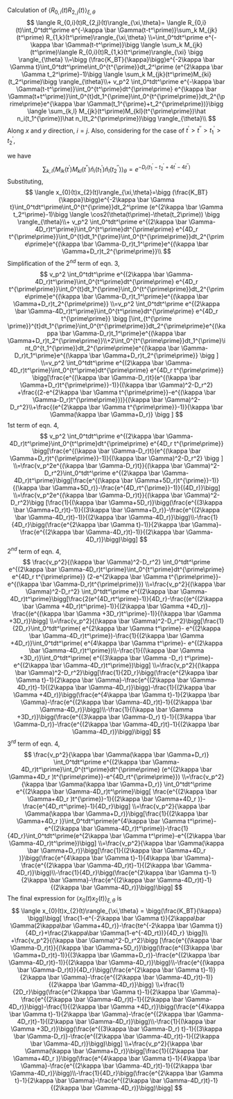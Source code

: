 Calculation of $\langle R_{0,i}(t)R_{2,j}(t)\rangle_{\xi,\theta}$
$$
\langle R_{0,i}(t)R_{2,j}(t)\rangle_{\xi,\theta}= \langle R_{0,i}(t)\int_0^tdt^\prime e^{-\kappa \bar \Gamma(t-t^\prime)}\sum_k M_{jk}(t^\prime) R_{1,k}(t^\prime)\rangle_{\xi,\theta}
\\=\int_0^tdt^\prime e^{-\kappa \bar \Gamma(t-t^\prime)}\bigg \langle \sum_k M_{jk}(t^\prime)\langle R_{0,i}(t)R_{1,k}(t^\prime)\rangle_{\xi} \bigg \rangle_{\theta}
\\=\bigg (\frac{K_BT}{\kappa}\bigg)e^{-2\kappa \bar \Gamma t}\int_0^tdt^\prime\int_0^{t^{\prime}}dt_2^\prime (e^{2\kappa \bar \Gamma t_2^\prime}-1)\bigg \langle \sum_k M_{jk}(t^\prime)M_{ki}(t_2^\prime)\bigg \rangle_{\theta}\\+ v_p^2 \int_0^tdt^\prime e^{-\kappa \bar \Gamma(t-t^\prime)}\int_0^{t^\prime}dt^{\prime\prime} e^{\kappa \bar \Gamma(t+t^\prime)}\int_0^{t}dt_1^{\prime}\int_0^{t^{\prime\prime}}dt_2^{\prime\prime}e^{\kappa \bar \Gamma(t_1^{\prime}+t_2^{\prime\prime})}\bigg \langle \sum_{k,l} M_{jk}(t^\prime)M_{kl}(t^{\prime\prime})\hat n_i(t_1^{\prime})\hat n_l(t_2^{\prime\prime})\bigg \rangle_{\theta}\\
$$
Along $x$ and $y$  direction, $i=j$. Also, considering for the case of $t^{\prime}> t^{\prime\prime}>t_1^{\prime}>t_2^{\prime}$, 

we have
$$
\sum_{k,l} \bigg \langle M_{ik}(t^\prime)M_{kl}(t^{\prime\prime})\hat n_i(t_1^{\prime})\hat n_l(t_2^{\prime\prime})\bigg \rangle_{\theta}=e^{-D_r(t_1^{\prime}-t_2^{\prime}+4t^{\prime}-4t^{\prime\prime})}
$$
Substituting,
$$
\langle x_{0}(t)x_{2}(t)\rangle_{\xi,\theta}=\bigg (\frac{K_BT}{\kappa}\bigg)e^{-2\kappa \bar \Gamma t}\int_0^tdt^\prime\int_0^{t^{\prime}}dt_2^\prime (e^{2\kappa \bar \Gamma t_2^\prime}-1)\bigg \langle \cos2(\theta(t\prime)-\theta(t_2\prime)) \bigg \rangle_{\theta}\\+ v_p^2 \int_0^tdt^\prime e^{(2\kappa \bar \Gamma-4D_r)t^\prime}\int_0^{t^\prime}dt^{\prime\prime} e^{4D_r t^{\prime\prime}}\int_0^{t}dt_1^{\prime}\int_0^{t^{\prime\prime}}dt_2^{\prime\prime}e^{(\kappa \bar \Gamma-D_r)t_1^\prime}e^{(\kappa \bar \Gamma+D_r)t_2^{\prime\prime}}\\
$$
Simplification of the $2^{nd}$ term of eqn. 3,
$$
v_p^2 \int_0^tdt^\prime e^{(2\kappa \bar \Gamma-4D_r)t^\prime}\int_0^{t^\prime}dt^{\prime\prime} e^{4D_r t^{\prime\prime}}\int_0^{t}dt_1^{\prime}\int_0^{t^{\prime\prime}}dt_2^{\prime\prime}e^{(\kappa \bar \Gamma-D_r)t_1^\prime}e^{(\kappa \bar \Gamma+D_r)t_2^{\prime\prime}}
\\=v_p^2 \int_0^tdt^\prime e^{(2\kappa \bar \Gamma-4D_r)t^\prime}\int_0^{t^\prime}dt^{\prime\prime} e^{4D_r t^{\prime\prime}} \bigg [\int_{t^{\prime \prime}}^{t}dt_1^{\prime}\int_0^{t^{\prime\prime}}dt_2^{\prime\prime}e^{(\kappa \bar \Gamma-D_r)t_1^\prime}e^{(\kappa \bar \Gamma+D_r)t_2^{\prime\prime}}\\+2\int_0^{t^{\prime\prime}}dt_1^{\prime}\int_0^{t_1^{\prime}}dt_2^{\prime\prime}e^{(\kappa \bar \Gamma-D_r)t_1^\prime}e^{(\kappa \bar \Gamma+D_r)t_2^{\prime\prime}} \bigg ]
\\=v_p^2 \int_0^tdt^\prime e^{(2\kappa \bar \Gamma-4D_r)t^\prime}\int_0^{t^\prime}dt^{\prime\prime} e^{4D_r t^{\prime\prime}} \bigg[\frac{e^{(\kappa \bar \Gamma-D_r)t}(e^{(\kappa \bar \Gamma+D_r)t^{\prime\prime}}-1)}{(\kappa \bar \Gamma)^2-D_r^2} +\frac{(2-e^{2\kappa \bar \Gamma t^{\prime\prime}}-e^{(\kappa \bar \Gamma-D_r)t^{\prime\prime}})}{(\kappa \bar \Gamma)^2-D_r^2}\\+\frac{(e^{2\kappa \bar \Gamma t^{\prime\prime}}-1)}{\kappa \bar \Gamma(\kappa \bar \Gamma+D_r)} \bigg ]
$$
1st term of eqn. 4,
$$
v_p^2 \int_0^tdt^\prime e^{(2\kappa \bar \Gamma-4D_r)t^\prime}\int_0^{t^\prime}dt^{\prime\prime} e^{4D_r t^{\prime\prime}} \bigg[\frac{e^{(\kappa \bar \Gamma-D_r)t}(e^{(\kappa \bar \Gamma+D_r)t^{\prime\prime}}-1)}{(\kappa \bar \Gamma)^2-D_r^2} \bigg ]
\\=\frac{v_p^2e^{(\kappa \bar \Gamma-D_r)t}}{(\kappa \bar \Gamma)^2-D_r^2}\int_0^tdt^\prime e^{(2\kappa \bar \Gamma-4D_r)t^\prime}\bigg[\frac{e^{(\kappa \bar \Gamma+5D_r)t^{\prime}}-1)}{(\kappa \bar \Gamma+5D_r)}-\frac{e^{4D_rt^{\prime}}-1)}{(4D_r)}\bigg]
\\=\frac{v_p^2e^{(\kappa \bar \Gamma-D_r)t}}{(\kappa \bar \Gamma)^2-D_r^2}\bigg [\frac{1}{(\kappa \bar \Gamma+5D_r)}\bigg(\frac{e^{(3\kappa \bar \Gamma+D_r)t}-1)}{(3\kappa \bar \Gamma+D_r)}-\frac{e^{(2\kappa \bar \Gamma-4D_r)t}-1)}{(2\kappa \bar \Gamma-4D_r)}\bigg)\\-\frac{1}{4D_r}\bigg(\frac{e^{2\kappa \bar \Gamma t}-1)}{2\kappa \bar \Gamma}-\frac{e^{(2\kappa \bar \Gamma-4D_r)t}-1)}{(2\kappa \bar \Gamma-4D_r)}\bigg)\bigg]
$$
$2^{nd}$ term of eqn. 4,
$$
\frac{v_p^2}{(\kappa \bar \Gamma)^2-D_r^2} \int_0^tdt^\prime e^{(2\kappa \bar \Gamma-4D_r)t^\prime}\int_0^{t^\prime}dt^{\prime\prime} e^{4D_r t^{\prime\prime}} (2-e^{2\kappa \bar \Gamma t^{\prime\prime}}-e^{(\kappa \bar \Gamma-D_r)t^{\prime\prime}})
\\=\frac{v_p^2}{(\kappa \bar \Gamma)^2-D_r^2} \int_0^tdt^\prime e^{(2\kappa \bar \Gamma-4D_r)t^\prime}\bigg[\frac{2(e^{4D_rt^\prime}-1)}{4D_r}-\frac{(e^{(2\kappa \bar \Gamma +4D_r)t^\prime}-1)}{(2\kappa \bar \Gamma +4D_r)}-\frac{(e^{(\kappa \bar \Gamma +3D_r)t^\prime}-1)}{(\kappa \bar \Gamma +3D_r)}\bigg]
\\=\frac{v_p^2}{(\kappa \bar \Gamma)^2-D_r^2}\bigg[\frac{1}{2D_r}\int_0^tdt^\prime( e^{2\kappa \bar \Gamma t^\prime}- e^{(2\kappa \bar \Gamma-4D_r)t^\prime})-\frac{1}{(2\kappa \bar \Gamma +4D_r)}\int_0^tdt^\prime( e^{4\kappa \bar \Gamma t^\prime}- e^{(2\kappa \bar \Gamma-4D_r)t^\prime})\\-\frac{1}{(\kappa \bar \Gamma +3D_r)}\int_0^tdt^\prime( e^{(3\kappa \bar \Gamma -D_r) t^\prime}- e^{(2\kappa \bar \Gamma-4D_r)t^\prime})\bigg]
\\=\frac{v_p^2}{(\kappa \bar \Gamma)^2-D_r^2}\bigg[\frac{1}{2D_r}\bigg(\frac{e^{2\kappa \bar \Gamma t}-1}{2\kappa \bar \Gamma}-\frac{e^{(2\kappa \bar \Gamma-4D_r)t}-1}{(2\kappa \bar \Gamma-4D_r)}\bigg)-\frac{1}{(2\kappa \bar \Gamma +4D_r)}\bigg(\frac{e^{4\kappa \bar \Gamma t}-1}{2\kappa \bar \Gamma}-\frac{e^{(2\kappa \bar \Gamma-4D_r)t}-1}{(2\kappa \bar \Gamma-4D_r)}\bigg)\\-\frac{1}{(\kappa \bar \Gamma +3D_r)}\bigg(\frac{e^{(3\kappa \bar \Gamma-D_r) t}-1}{(3\kappa \bar \Gamma-D_r)}-\frac{e^{(2\kappa \bar \Gamma-4D_r)t}-1}{(2\kappa \bar \Gamma-4D_r)}\bigg)\bigg]
$$
$3^{rd}$ term of eqn. 4,
$$
\frac{v_p^2}{\kappa \bar \Gamma(\kappa \bar \Gamma+D_r)} \int_0^tdt^\prime e^{(2\kappa \bar \Gamma-4D_r)t^\prime}\int_0^{t^\prime}dt^{\prime\prime} (e^{(2\kappa \bar \Gamma+4D_r )t^{\prime\prime}}-e^{4D_rt^{\prime\prime}})
\\=\frac{v_p^2}{\kappa \bar \Gamma(\kappa \bar \Gamma+D_r)} \int_0^tdt^\prime e^{(2\kappa \bar \Gamma-4D_r)t^\prime}\bigg[ \frac{e^{(2\kappa \bar \Gamma+4D_r )t^{\prime}}-1}{(2\kappa \bar \Gamma+4D_r )}-\frac{e^{4D_rt^\prime}-1}{4D_r}\bigg]
\\=\frac{v_p^2}{\kappa \bar \Gamma(\kappa \bar \Gamma+D_r)}\bigg[\frac{1}{(2\kappa \bar \Gamma+4D_r )}\int_0^tdt^\prime(e^{4\kappa \bar \Gamma t^\prime}-e^{(2\kappa \bar \Gamma-4D_r)t^\prime})-\frac{1}{4D_r}\int_0^tdt^\prime(e^{2\kappa \bar \Gamma t^\prime}-e^{(2\kappa \bar \Gamma-4D_r)t^\prime})\bigg]
\\=\frac{v_p^2}{\kappa \bar \Gamma(\kappa \bar \Gamma+D_r)}\bigg[\frac{1}{(2\kappa \bar \Gamma+4D_r )}\bigg(\frac{e^{4\kappa \bar \Gamma t}-1}{4\kappa \bar \Gamma}-\frac{e^{(2\kappa \bar \Gamma-4D_r)t}-1}{(2\kappa \bar \Gamma-4D_r)}\bigg)\\-\frac{1}{4D_r}\bigg(\frac{e^{2\kappa \bar \Gamma t}-1}{2\kappa \bar \Gamma}-\frac{e^{(2\kappa \bar \Gamma-4D_r)t}-1}{(2\kappa \bar \Gamma-4D_r)}\bigg)\bigg]
$$
The final expression for $\langle x_{0}(t)x_{2}(t)\rangle_{\xi,\theta}$ is
$$
\langle x_{0}(t)x_{2}(t)\rangle_{\xi,\theta} = \bigg(\frac{K_BT}{\kappa} \bigg)\bigg[ \frac{1-e^{-2\kappa \bar \Gamma t}}{2\kappa\bar \Gamma(2\kappa\bar \Gamma+4D_r)}-\frac{te^{-2\kappa \bar \Gamma t}}{4D_r}+\frac{2\kappa\bar \Gamma(1-e^{-4D_rt})}{4D_r} \bigg]\\
+\frac{v_p^2}{(\kappa \bar \Gamma)^2-D_r^2}\bigg [\frac{e^{(\kappa \bar \Gamma-D_r)t}}{(\kappa \bar \Gamma+5D_r)}\bigg(\frac{e^{(3\kappa \bar \Gamma+D_r)t}-1)}{(3\kappa \bar \Gamma+D_r)}-\frac{e^{(2\kappa \bar \Gamma-4D_r)t}-1)}{(2\kappa \bar \Gamma-4D_r)}\bigg)\\-\frac{e^{(\kappa \bar \Gamma-D_r)t}}{4D_r}\bigg(\frac{e^{2\kappa \bar \Gamma t}-1)}{2\kappa \bar \Gamma}-\frac{e^{(2\kappa \bar \Gamma-4D_r)t}-1)}{(2\kappa \bar \Gamma-4D_r)}\bigg)
\\+\frac{1}{2D_r}\bigg(\frac{e^{2\kappa \bar \Gamma t}-1}{2\kappa \bar \Gamma}-\frac{e^{(2\kappa \bar \Gamma-4D_r)t}-1}{(2\kappa \bar \Gamma-4D_r)}\bigg)-\frac{1}{(2\kappa \bar \Gamma +4D_r)}\bigg(\frac{e^{4\kappa \bar \Gamma t}-1}{2\kappa \bar \Gamma}-\frac{e^{(2\kappa \bar \Gamma-4D_r)t}-1}{(2\kappa \bar \Gamma-4D_r)}\bigg)\\-\frac{1}{(\kappa \bar \Gamma +3D_r)}\bigg(\frac{e^{(3\kappa \bar \Gamma-D_r) t}-1}{(3\kappa \bar \Gamma-D_r)}-\frac{e^{(2\kappa \bar \Gamma-4D_r)t}-1}{(2\kappa \bar \Gamma-4D_r)}\bigg)\bigg]
\\+\frac{v_p^2}{\kappa \bar \Gamma(\kappa \bar \Gamma+D_r)}\bigg[\frac{1}{(2\kappa \bar \Gamma+4D_r )}\bigg(\frac{e^{4\kappa \bar \Gamma t}-1}{4\kappa \bar \Gamma}-\frac{e^{(2\kappa \bar \Gamma-4D_r)t}-1}{(2\kappa \bar \Gamma-4D_r)}\bigg)\\-\frac{1}{4D_r}\bigg(\frac{e^{2\kappa \bar \Gamma t}-1}{2\kappa \bar \Gamma}-\frac{e^{(2\kappa \bar \Gamma-4D_r)t}-1}{(2\kappa \bar \Gamma-4D_r)}\bigg)\bigg]
$$
